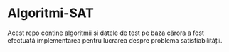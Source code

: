 # Algoritmi-SAT
Acest repo conține algoritmii și datele de test pe baza cărora a fost efectuată implementarea pentru lucrarea despre problema satisfiabilității.
